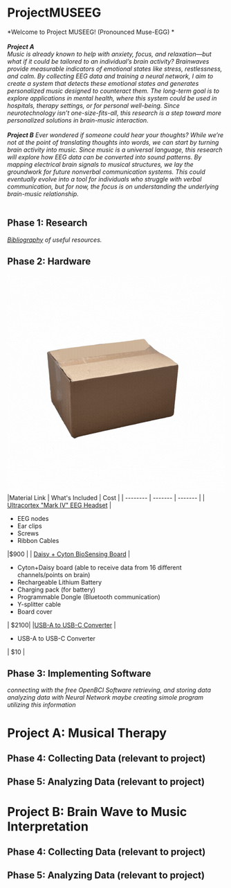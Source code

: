 # ProjectMUSEEG
*Welcome to Project MUSEEG! (Pronounced Muse-EGG) * </br></br>
***Project A*** </br> 
*Music is already known to help with anxiety, focus, and relaxation—but what if it could be tailored to an individual’s brain activity? Brainwaves provide measurable indicators of emotional states like stress, restlessness, and calm. By collecting EEG data and training a neural network, I aim to create a system that detects these emotional states and generates personalized music designed to counteract them. The long-term goal is to explore applications in mental health, where this system could be used in hospitals, therapy settings, or for personal well-being. Since neurotechnology isn’t one-size-fits-all, this research is a step toward more personalized solutions in brain-music interaction.* </br></br>
***Project B***
*Ever wondered if someone could hear your thoughts? While we’re not at the point of translating thoughts into words, we can start by turning brain activity into music. Since music is a universal language, this research will explore how EEG data can be converted into sound patterns. By mapping electrical brain signals to musical structures, we lay the groundwork for future nonverbal communication systems. This could eventually evolve into a tool for individuals who struggle with verbal communication, but for now, the focus is on understanding the underlying brain-music relationship.* </br></br>
## Phase 1: Research
*[Bibliography](https://docs.google.com/document/d/126_Q5-wPVYQXYX758TkZR0ndfYQ_7DFlI9uJoeaBVlY/edit?usp=sharing) of useful resources.*
## Phase 2: Hardware 
![unboxing gif](README_IMGS/unboxing.gif)
|Material Link                       | What's Included                                                                   | Cost                        |
| --------                           | -------                                                                           | -------                     |
| [Ultracortex "Mark IV" EEG Headset](https://shop.openbci.com/products/ultracortex-mark-iv?variant=23280741699)  | <ul><li> EEG nodes</li><li>Ear clips</li><li>Screws</li><li>Ribbon Cables</li></ul> |$900                         |
| [Daisy + Cyton BioSensing Board](https://shop.openbci.com/products/cyton-daisy-biosensing-boards-16-channel?variant=38959256526)    | <ul><li>Cyton+Daisy board (able to receive data from 16 different channels/points on brain)</li><li>Rechargeable Lithium Battery</li><li>Charging pack (for battery)</li><li>Programmable Dongle (Bluetooth communication)</li><li>Y-splitter cable</li><li>Board cover</li></ul> | $2100|
|[USB-A to USB-C Converter](https://www.bestbuy.com/site/insignia-usb-c-to-usb-adapter-black/6473492.p?skuId=6473492&extStoreId=46&utm_source=feed&ref=212&loc=18670532085&gad_source=1&gad_campaignid=18673989082&gbraid=0AAAAAD-ORIiROXi48bwZ1xsDqw0y9IgxL&gclid=Cj0KCQjwjo7DBhCrARIsACWauSmR3vUUhmtopa0tZ__U4yZM3AUu9UiuOb3mSAOf0FKv1AXDpcI0BTkaAo3EEALw_wcB&gclsrc=aw.ds) | <ul><li>USB-A to USB-C Converter</li></ul> | $10 |


## Phase 3: Implementing Software
*connecting with the free OpenBCI Software*
*retrieving, and storing data*
*analyzing data with Neural Network*
*maybe creating simole program utilizing this information*
# Project A: Musical Therapy
## Phase 4: Collecting Data (relevant to project)
## Phase 5: Analyzing Data (relevant to project)
# Project B: Brain Wave to Music Interpretation
## Phase 4: Collecting Data (relevant to project)
## Phase 5: Analyzing Data (relevant to project)
